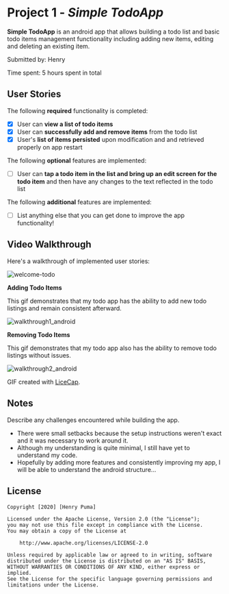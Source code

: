 # Project 1 - *Simple TodoApp*

**Simple TodoApp** is an android app that allows building a todo list and basic todo items management functionality including adding new items, editing and deleting an existing item.

Submitted by: Henry

Time spent: 5 hours spent in total

## User Stories

The following **required** functionality is completed:

* [x] User can **view a list of todo items**
* [x] User can **successfully add and remove items** from the todo list
* [x] User's **list of items persisted** upon modification and and retrieved properly on app restart

The following **optional** features are implemented:

* [ ] User can **tap a todo item in the list and bring up an edit screen for the todo item** and then have any changes to the text reflected in the todo list

The following **additional** features are implemented:

* [ ] List anything else that you can get done to improve the app functionality!

## Video Walkthrough

Here's a walkthrough of implemented user stories:


<img src="welcome-todo.gif" alt="welcome-todo"/>



**Adding Todo Items**


This gif demonstrates that my todo app has the ability to add new todo listings and remain consistent afterward.


<img src="walkthrough1_android.gif" alt="walkthrough1_android"/>


**Removing Todo Items**


This gif demonstrates that my todo app also has the ability to remove todo listings without issues.


<img src="walkthrough2_android.gif" alt="walkthrough2_android"/>


GIF created with [LiceCap](http://www.cockos.com/licecap/).

## Notes

Describe any challenges encountered while building the app.

- There were small setbacks because the setup instructions weren't exact and it was necessary to work around it.
- Although my understanding is quite minimal, I still have yet to understand my code.
- Hopefully by adding more features and consistently improving my app, I will be able to understand the android structure...

## License

    Copyright [2020] [Henry Puma]

    Licensed under the Apache License, Version 2.0 (the "License");
    you may not use this file except in compliance with the License.
    You may obtain a copy of the License at

        http://www.apache.org/licenses/LICENSE-2.0

    Unless required by applicable law or agreed to in writing, software
    distributed under the License is distributed on an "AS IS" BASIS,
    WITHOUT WARRANTIES OR CONDITIONS OF ANY KIND, either express or implied.
    See the License for the specific language governing permissions and
    limitations under the License.
